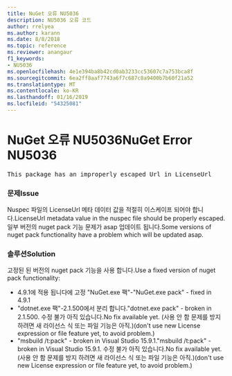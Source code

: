 ```yaml
---
title: NuGet 오류 NU5036
description: NU5036 오류 코드
author: rrelyea
ms.author: karann
ms.date: 8/8/2018
ms.topic: reference
ms.reviewer: anangaur
f1_keywords:
- NU5036
ms.openlocfilehash: 4e1e394ba8b42cd0ab3233cc53607c7a753bca8f
ms.sourcegitcommit: 6ea2ff8aaf7743a6f7c687c8a9400b7b60f21a52
ms.translationtype: MT
ms.contentlocale: ko-KR
ms.lasthandoff: 01/16/2019
ms.locfileid: "54325081"
---
```

# <a name="nuget-error-nu5036"></a><span data-ttu-id="7989e-103">NuGet 오류 NU5036</span><span class="sxs-lookup"><span data-stu-id="7989e-103">NuGet Error NU5036</span></span>
<pre>This package has an improperly escaped Url in LicenseUrl</pre>

### <a name="issue"></a><span data-ttu-id="7989e-104">문제</span><span class="sxs-lookup"><span data-stu-id="7989e-104">Issue</span></span>

<span data-ttu-id="7989e-105">Nuspec 파일의 LicenseUrl 메타 데이터 값을 적절히 이스케이프 되어야 합니다.</span><span class="sxs-lookup"><span data-stu-id="7989e-105">LicenseUrl metadata value in the nuspec file should be properly escaped.</span></span>
<span data-ttu-id="7989e-106">일부 버전의 nuget pack 기능 문제가 asap 업데이트 됩니다.</span><span class="sxs-lookup"><span data-stu-id="7989e-106">Some versions of nuget pack functionality have a problem which will be updated asap.</span></span>

### <a name="solution"></a><span data-ttu-id="7989e-107">솔루션</span><span class="sxs-lookup"><span data-stu-id="7989e-107">Solution</span></span>

<span data-ttu-id="7989e-108">고정된 된 버전의 nuget pack 기능을 사용 합니다.</span><span class="sxs-lookup"><span data-stu-id="7989e-108">Use a fixed version of nuget pack functionality:</span></span>
* <span data-ttu-id="7989e-109">4.9.1에 적용 됩니다에 고정 "NuGet.exe 팩"-</span><span class="sxs-lookup"><span data-stu-id="7989e-109">"NuGet.exe pack" - fixed in 4.9.1</span></span>
* <span data-ttu-id="7989e-110">"dotnet.exe 팩"-2.1.500에서 분리 합니다.</span><span class="sxs-lookup"><span data-stu-id="7989e-110">"dotnet.exe pack" - broken in 2.1.500.</span></span> <span data-ttu-id="7989e-111">수정 불가 아직 있습니다.</span><span class="sxs-lookup"><span data-stu-id="7989e-111">No fix available yet.</span></span> <span data-ttu-id="7989e-112">(사용 안 함 문제를 방지 하려면 새 라이선스 식 또는 파일 기능은 아직.)</span><span class="sxs-lookup"><span data-stu-id="7989e-112">(don't use new License expression or file feature yet, to avoid problem.)</span></span>
* <span data-ttu-id="7989e-113">"msbuild /t:pack" - broken in Visual Studio 15.9.1.</span><span class="sxs-lookup"><span data-stu-id="7989e-113">"msbuild /t:pack" - broken in Visual Studio 15.9.1.</span></span> <span data-ttu-id="7989e-114">수정 불가 아직 있습니다.</span><span class="sxs-lookup"><span data-stu-id="7989e-114">No fix available yet.</span></span> <span data-ttu-id="7989e-115">(사용 안 함 문제를 방지 하려면 새 라이선스 식 또는 파일 기능은 아직.)</span><span class="sxs-lookup"><span data-stu-id="7989e-115">(don't use new License expression or file feature yet, to avoid problem.)</span></span>

